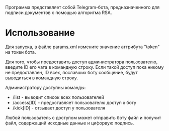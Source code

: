 Программа представляет собой Telegram-бота, предназначенного для подписи документов с помощью алгоритма RSA.

# Использование
Для запуска, в файле params.xml измените значение аттрибута "token" на токен бота.

Для того, чтобы предоставить доступ администратора пользователю, введите ID его чата в командную строку. Если такой доступ пока никому не предоставлен, ID всех, пославших боту сообщение, будут выводиться в командную строку.

Администратору доступны команды:
- /list - выводит список всех пользователей
- /access[ID] - предоставляет пользователю доступ к боту
- /kick[ID] - отзывает доступ у пользователя

Любой пользователь с доступом может отправить боту файл и получит файл, содержащий исходные данные и цифорвую подпись.